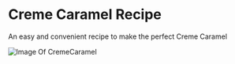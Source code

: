 # Creme Caramel Recipe
An easy and convenient recipe to make the perfect Creme Caramel


![Image Of CremeCaramel](https://img.taste.com.au/ayj6-EQq/taste/2016/11/creme-caramel-74779-1.jpeg)